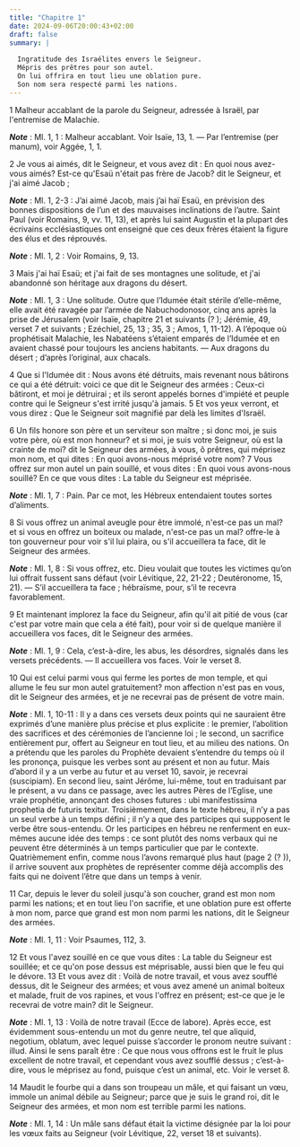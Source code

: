 ```yaml
---
title: "Chapitre 1"
date: 2024-09-06T20:00:43+02:00
draft: false
summary: |
  
  Ingratitude des Israélites envers le Seigneur.
  Mépris des prêtres pour son autel.
  On lui offrira en tout lieu une oblation pure.
  Son nom sera respecté parmi les nations.
---
```



1 Malheur accablant de la parole du Seigneur, adressée à Israël, par l'entremise de Malachie.

***Note*** :  Ml. 1, 1 : Malheur accablant. Voir Isaïe, 13, 1. ― Par l’entremise (per manum), voir Aggée, 1, 1.


2 Je vous ai aimés, dit le Seigneur, et vous avez dit : En quoi nous avez-vous aimés? Est-ce qu'Esaü n'était pas frère de Jacob? dit le Seigneur, et j'ai aimé Jacob ;

***Note*** :  Ml. 1, 2-3 : J’ai aimé Jacob, mais j’ai haï Esaü, en prévision des bonnes dispositions de l’un et des mauvaises inclinations de l’autre. Saint Paul (voir Romains, 9, vv. 11, 13), et après lui saint Augustin et la plupart des écrivains ecclésiastiques ont enseigné que ces deux frères étaient la figure des élus et des réprouvés.

***Note*** :  Ml. 1, 2 : Voir Romains, 9, 13.

3 Mais j'ai haï Esaü; et j'ai fait de ses montagnes une solitude, et j'ai abandonné son héritage aux dragons du désert.

***Note*** :  Ml. 1, 3 : Une solitude. Outre que l’Idumée était stérile d’elle-même, elle avait été ravagée par l’armée de Nabuchodonosor, cinq ans après la prise de Jérusalem (voir Isaïe, chapitre 21 et suivants (? ); Jérémie, 49, verset 7 et suivants ; Ezéchiel, 25, 13 ; 35, 3 ; Amos, 1, 11-12). A l’époque où prophétisait Malachie, les Nabatéens s’étaient emparés de l’Idumée et en avaient chassé pour toujours les anciens habitants. ― Aux dragons du désert ; d’après l’original, aux chacals.

4 Que si l'Idumée dit : Nous avons été détruits, mais revenant nous bâtirons ce qui a été détruit: voici ce que dit le Seigneur des armées : Ceux-ci bâtiront, et moi je détruirai ; et ils seront appelés bornes d'impiété et peuple contre qui le Seigneur s'est irrité jusqu'à jamais. 5 Et vos yeux verront, et vous direz : Que le Seigneur soit magnifié par delà les limites d'Israël.


6 Un fils honore son père et un serviteur son maître ; si donc moi, je suis votre père, où est mon honneur? et si moi, je suis votre Seigneur, où est la crainte de moi? dit le Seigneur des armées, à vous, ô prêtres, qui méprisez mon nom, et qui dites : En quoi avons-nous méprisé votre nom? 7 Vous offrez sur mon autel un pain souillé, et vous dites : En quoi vous avons-nous souillé? En ce que vous dites : La table du Seigneur est méprisée.

***Note*** :  Ml. 1, 7 : Pain. Par ce mot, les Hébreux entendaient toutes sortes d’aliments.

8 Si vous offrez un animal aveugle pour être immolé, n'est-ce pas un mal? et si vous en offrez un boiteux ou malade, n'est-ce pas un mal? offre-le à ton gouverneur pour voir s'il lui plaira, ou s'il accueillera ta face, dit le Seigneur des armées.

***Note*** :  Ml. 1, 8 : Si vous offrez, etc. Dieu voulait que toutes les victimes qu’on lui offrait fussent sans défaut (voir Lévitique, 22, 21-22 ; Deutéronome, 15, 21). ― S’il accueillera ta face ; hébraïsme, pour, s’il te recevra favorablement.

9 Et maintenant implorez la face du Seigneur, afin qu'il ait pitié de vous (car c'est par votre main que cela a été fait), pour voir si de quelque manière il accueillera vos faces, dit le Seigneur des armées.

***Note*** :  Ml. 1, 9 : Cela, c’est-à-dire, les abus, les désordres, signalés dans les versets précédents. ― Il accueillera vos faces. Voir le verset 8.


10 Qui est celui parmi vous qui ferme les portes de mon temple, et qui allume le feu sur mon autel gratuitement? mon affection n'est pas en vous, dit le Seigneur des armées, et je ne recevrai pas de présent de votre main.

***Note*** :  Ml. 1, 10-11 : Il y a dans ces versets deux points qui ne sauraient être exprimés d’une manière plus précise et plus explicite : le premier, l’abolition des sacrifices et des cérémonies de l’ancienne loi ; le second, un sacrifice entièrement pur, offert au Seigneur en tout lieu, et au milieu des nations. On a prétendu que les paroles du Prophète devaient s’entendre du temps où il les prononça, puisque les verbes sont au présent et non au futur. Mais d’abord il y a un verbe au futur et au verset 10, savoir, je recevrai (suscipiam). En second lieu, saint Jérôme, lui-même, tout en traduisant par le présent, a vu dans ce passage, avec les autres Pères de l’Eglise, une vraie prophétie, annonçant des choses futures : ubi manifestissima prophetia de futuris texitur. Troisièmement, dans le texte hébreu, il n’y a pas un seul verbe à un temps défini ; il n’y a que des participes qui supposent le verbe être sous-entendu. Or les participes en hébreu ne renferment en eux-mêmes aucune idée des temps : ce sont plutôt
des noms verbaux qui ne peuvent être déterminés à un temps particulier que par le contexte. Quatrièmement enfin, comme nous l’avons remarqué plus haut (page 2 (? )), il arrive souvent aux prophètes de représenter comme déjà accomplis des faits qui ne doivent l’être que dans un temps à venir.

11 Car, depuis le lever du soleil jusqu'à son coucher, grand est mon nom parmi les nations; et en tout lieu l'on sacrifie, et une oblation pure est offerte à mon nom, parce que grand est mon nom parmi les nations, dit le Seigneur des armées.

***Note*** :  Ml. 1, 11 : Voir Psaumes, 112, 3.

12 Et vous l'avez souillé en ce que vous dites : La table du Seigneur est souillée; et ce qu'on pose dessus est méprisable, aussi bien que le feu qui le dévore. 13 Et vous avez dit : Voilà de notre travail, et vous avez soufflé dessus, dit le Seigneur des armées; et vous avez amené un animal boiteux et malade, fruit de vos rapines, et vous l'offrez en présent; est-ce que je le recevrai de votre main? dit le Seigneur.

***Note*** :  Ml. 1, 13 : Voilà de notre travail (Ecce de labore). Après ecce, est évidemment sous-entendu un mot du genre neutre, tel que aliquid, negotium, oblatum, avec lequel puisse s’accorder le pronom neutre suivant : illud. Ainsi le sens paraît être : Ce que nous vous offrons est le fruit le plus excellent de notre travail, et cependant vous avez soufflé dessus ; c’est-à-dire, vous le méprisez au fond, puisque c’est un animal, etc. Voir le verset 8.

14 Maudit le fourbe qui a dans son troupeau un mâle, et qui faisant un vœu, immole un animal débile au Seigneur; parce que je suis le grand roi, dit le Seigneur des armées, et mon nom est terrible parmi les nations.

***Note*** :  Ml. 1, 14 : Un mâle sans défaut était la victime désignée par la loi pour les vœux faits au Seigneur (voir Lévitique, 22, verset 18 et suivants).

